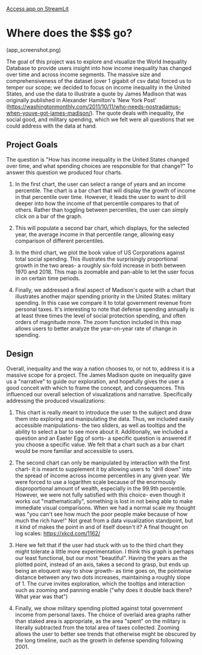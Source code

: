 [Access app on StreamLit](https://share.streamlit.io/cmu-ids-2022/assignment-2-team42/master/streamlit_app.py)

# Where does the $$$ go?

(app_screenshot.png)

The goal of this project was to explore and visualize the World Inequality Database to provide users insight into how income inequality
has changed over time and across income segments. The massive size and comprehensiveness of the dataset (over 1 gigabit of csv data)
forced us to temper our scope; we decided to focus on income inequality in the United States, and use the data to illustrate a quote by 
James Madison that was originally published in Alexander Hamilton's 'New York Post' (https://washingtonmonthly.com/2011/10/11/who-needs-nostradamus-when-youve-got-james-madison/). The quote deals with inequality, the social good, and military spending, which we felt were all questions that we could address with the data at hand. 

## Project Goals

The question is "How has income inequality in the United States changed over time, and what spending choices are responsible for that change?" To answer this question we produced four charts. 

1) In the first chart, the user can select a range of years and an income percentile. The chart is a bar chart that will display the growth of income in that percentile over time. However, it leads the user to want to drill deeper into how the income of that percentile compares to that of others. Rather than toggling between percentiles, the user can simply click on a bar of the graph. 

2) This will populate a second bar chart, which displays, for the selected year, the average income in that percentile range, allowing easy comparison of different percentiles. 

3) In the third chart, we plot the book value of US Corporations against total social spending. This illustrates the surprisingly proportional growth in the two areas- a roughly six-fold increase in both between 1970 and 2018. This map is zoomable and pan-able to let the user focus in on certain time periods. 

4) Finally, we addressed a final aspect of Madison's quote with a chart that illustrates another major spending priority in the United States: military spending. In this case we compare it to total government revenue from personal taxes. It's interesting to note that defense spending annually is at least three times the level of social protection spending, and often orders of magnitude more. The zoom function included in this map allows users to better analyze the year-on-year rate of change in spending. 

## Design

Overall, inequality and the way a nation chooses to, or not to, address it is a massive scope for a project. The James Madison quote on inequality gave us a "narrative" to guide our exploration, and hopefully gives the user a good conceit with which to frame the concept, and consequences. This influenced our overall selection of visualizations and narrative. Specifically addressing the produced visualizations:

1) This chart is really meant to introduce the user to the subject and draw them into exploring and manipulating the data. Thus, we included easily accessible manipulations- the two sliders, as well as tooltips and the ability to select a bar to see more about it. Additionally, we included a question and an Easter Egg of sorts- a specific question is answered if you choose a specific value. We felt that a chart such as a bar chart would be more familiar and accessible to users. 

2) The second chart can only be manipulated by interaction with the first chart- it is meant to supplement it by allowing users to "drill down" into the spread of income across income percentiles in any given year. We were forced to use a logarithm scale because of the enormously disproportional amount of wealth, especially in the 99.9th percentile. However, we were not fully satisfied with this choice- even though it works out "mathematically", something is lost in not being able to make immediate visual comparisons. When we had a normal scale my thought was "you can't see how much the poor people make because of how much the rich have!" Not great from a data visualization standpoint, but it kind of makes the point in and of itself doesn't it? A final thought on log scales: https://xkcd.com/1162/

3) Here we felt that if the user had stuck with us to the third chart they might tolerate a little more experimentation. I think this graph is perhaps our least functional, but our most "beautiful". Having the years as the plotted point, instead of an axis, takes a second to grasp, but ends up being an eloquent way to show growth- as time goes on, the pointwise distance between any two dots increases, maintaining a roughly slope of 1. The curve invites exploration, which the tooltips and interaction such as zooming and panning enable \("why does it double back there? What year was that"\)

4) Finally, we show military spending plotted against total government income from personal taxes. The choice of overlaid area graphs rather than staked area is appropriate, as the area "spent" on the military is literally subtracted from the total area of taxes collected. Zooming allows the user to better see trends that otherwise might be obscured by the long timeline, such as the growth in defense spending following 2001. 
